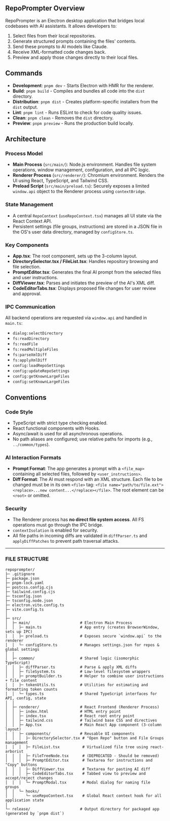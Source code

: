 ## RepoPrompter Overview

RepoPrompter is an Electron desktop application that bridges local codebases with AI assistants. It allows developers to:

1.  Select files from their local repositories.
2.  Generate structured prompts containing the files' contents.
3.  Send these prompts to AI models like Claude.
4.  Receive XML-formatted code changes back.
5.  Preview and apply those changes directly to their local files.

## Commands

-   **Development**: `pnpm dev` - Starts Electron with HMR for the renderer.
-   **Build**: `pnpm build` - Compiles and bundles all code into the `dist` directory.
-   **Distribution**: `pnpm dist` - Creates platform-specific installers from the `dist` output.
-   **Lint**: `pnpm lint` - Runs ESLint to check for code quality issues.
-   **Clean**: `pnpm clean` - Removes the `dist` directory.
-   **Preview**: `pnpm preview` - Runs the production build locally.

## Architecture

### Process Model

-   **Main Process** (`src/main/`): Node.js environment. Handles file system operations, window management, configuration, and all IPC logic.
-   **Renderer Process** (`src/renderer/`): Chromium environment. Renders the UI using React, TypeScript, and Tailwind CSS.
-   **Preload Script** (`src/main/preload.ts`): Securely exposes a limited `window.api` object to the Renderer process using `contextBridge`.

### State Management

-   A central `RepoContext` (`useRepoContext.tsx`) manages all UI state via the React Context API.
-   Persistent settings (file groups, instructions) are stored in a JSON file in the OS's user data directory, managed by `configStore.ts`.

### Key Components

-   **App.tsx**: The root component, sets up the 3-column layout.
-   **DirectorySelector.tsx / FileList.tsx**: Handles repository browsing and file selection.
-   **PromptEditor.tsx**: Generates the final AI prompt from the selected files and user instructions.
-   **DiffViewer.tsx**: Parses and initiates the preview of the AI's XML diff.
-   **CodeEditorTabs.tsx**: Displays proposed file changes for user review and approval.

### IPC Communication

All backend operations are requested via `window.api` and handled in `main.ts`:

-   `dialog:selectDirectory`
-   `fs:readDirectory`
-   `fs:readFile`
-   `fs:readMultipleFiles`
-   `fs:parseXmlDiff`
-   `fs:applyXmlDiff`
-   `config:loadRepoSettings`
-   `config:updateRepoSettings`
-   `config:getKnownLargeFiles`
-   `config:setKnownLargeFiles`

## Conventions

### Code Style

-   TypeScript with strict type checking enabled.
-   React functional components with Hooks.
-   Async/await is used for all asynchronous operations.
-   No path aliases are configured; use relative paths for imports (e.g., `../common/types`).

### AI Interaction Formats

-   **Prompt Format**: The app generates a prompt with a `<file_map>` containing all selected files, followed by `<user_instructions>`.
-   **Diff Format**: The AI must respond with an XML structure. Each file to be changed must be in its own `<file>` tag: `<file name="path/to/file.ext"><replace>...new content...</replace></file>`. The root element can be `<root>` or omitted.

### Security

-   The Renderer process has **no direct file system access**. All FS operations must go through the IPC bridge.
-   `contextIsolation` is enabled for security.
-   All file paths in incoming diffs are validated in `diffParser.ts` and `applyDiffPatches` to prevent path traversal attacks.

---

### FILE STRUCTURE

```
repoprompter/
├─ .gitignore
├─ package.json
├─ pnpm-lock.yaml
├─ postcss.config.cjs
├─ tailwind.config.cjs
├─ tsconfig.json
├─ tsconfig.node.json
├─ electron.vite.config.ts
├─ vite.config.ts
│
├─ src/
│  ├─ main/                      # Electron Main Process
│  │  ├─ main.ts                 # App entry (creates BrowserWindow, sets up IPC)
│  │  ├─ preload.ts              # Exposes secure `window.api` to the renderer
│  │  └─ configStore.ts          # Manages settings.json for repos & global settings
│  │
│  ├─ common/                    # Shared logic (isomorphic TypeScript)
│  │  ├─ diffParser.ts           # Parse & apply XML diffs
│  │  ├─ fileSystem.ts           # Low-level filesystem wrappers
│  │  ├─ promptBuilder.ts        # Helper to combine user instructions + file content
│  │  ├─ tokenUtils.ts           # Utilities for estimating and formatting token counts
│  │  └─ types.ts                # Shared TypeScript interfaces for API, config, state
│  │
│  ├─ renderer/                  # React Frontend (Renderer Process)
│  │  ├─ index.html              # HTML entry point
│  │  ├─ index.tsx               # React root entry point
│  │  ├─ tailwind.css            # Tailwind base CSS and directives
│  │  ├─ App.tsx                 # Main React App component (3-column layout)
│  │  ├─ components/             # Reusable UI components
│  │  │  ├─ DirectorySelector.tsx # "Open Repo" button and File Groups management
│  │  │  ├─ FileList.tsx          # Virtualized file tree using react-arborist
│  │  │  ├─ FileTreeNode.tsx      # (DEPRECATED - Should be removed)
│  │  │  ├─ PromptEditor.tsx      # Textarea for instructions and "Copy" buttons
│  │  │  ├─ DiffViewer.tsx        # Textarea for pasting AI diff
│  │  │  ├─ CodeEditorTabs.tsx    # Tabbed view to preview and accept/reject changes
│  │  │  └─ PromptModal.tsx       # Modal dialog for naming file groups
│  │  └─ hooks/
│  │     └─ useRepoContext.tsx    # Global React context hook for all application state
│
└─ release/                      # Output directory for packaged app (generated by `pnpm dist`)